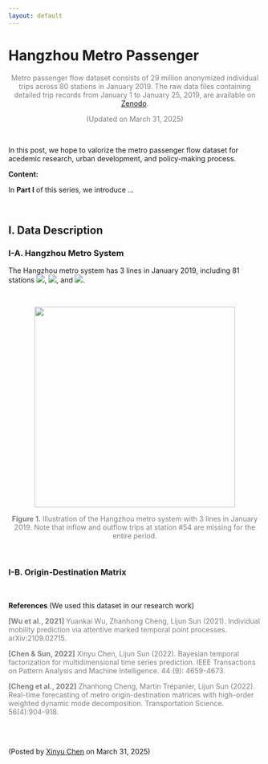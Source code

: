 ```yaml
---
layout: default
---
```


# Hangzhou Metro Passenger

<p align="center"><span style="color:gray">Metro passenger flow dataset consists of 29 million anonymized individual trips across 80 stations in January 2019. The raw data files containing detailed trip records from January 1 to January 25, 2019, are available on <a href="https://doi.org/10.5281/zenodo.3145404">Zenodo</a>.</span></p>

<p align="center"><span style="color:gray">(Updated on March 31, 2025)</span></p>

<br>

In this post, we hope to valorize the metro passenger flow dataset for acedemic research, urban development, and policy-making process.

**Content:**

In **Part I** of this series, we introduce ...

<br>

## I. Data Description



### I-A. Hangzhou Metro System

The Hangzhou metro system has 3 lines in January 2019, including 81 stations <img style="display: inline;" src="https://latex.codecogs.com/svg.latex?&space;\{1,2,\cdots,34\}"/>, <img style="display: inline;" src="https://latex.codecogs.com/svg.latex?&space;\{35,36,\cdots,67\}"/>, and <img style="display: inline;" src="https://latex.codecogs.com/svg.latex?&space;\{68,69,\cdots,81\}"/>.

<br>

<p align="center">
<img align="middle" src="https://spatiotemporal-data.github.io/images/hz_metro.png" width="400" />
</p>

<p style="font-size: 14px; color: gray" align = "center">
<b>Figure 1.</b> Illustration of the Hangzhou metro system with 3 lines in January 2019. Note that inflow and outflow trips at station #54 are missing for the entire period.
</p>

<br>




### I-B. Origin-Destination Matrix


<br>

**References** (We used this dataset in our research work)

<p style="font-size: 14px; color: gray">
<b>[Wu et al., 2021]</b> Yuankai Wu, Zhanhong Cheng, Lijun Sun (2021). Individual mobility prediction via attentive marked temporal point processes. arXiv:2109.02715.
</p>

<p style="font-size: 14px; color: gray">
<b>[Chen & Sun, 2022]</b> Xinyu Chen, Lijun Sun (2022). Bayesian temporal factorization for multidimensional time series prediction. IEEE Transactions on Pattern Analysis and Machine Intelligence. 44 (9): 4659-4673.
</p>

<p style="font-size: 14px; color: gray">
<b>[Cheng et al., 2022]</b> Zhanhong Cheng, Martin Trépanier, Lijun Sun (2022). Real-time forecasting of metro origin-destination matrices with high-order weighted dynamic mode decomposition. Transportation Science. 56(4):904-918.
</p>



<br>
<br>

<p align="left">(Posted by <a href="https://xinychen.github.io/">Xinyu Chen</a> on March 31, 2025)</p>
